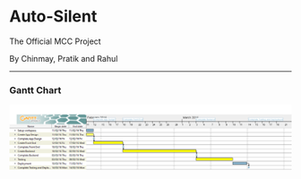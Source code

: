 # Auto-Silent

The Official MCC Project

By Chinmay, Pratik and Rahul

----------------------------------

<h3>Gantt Chart</h3>
<img src="MCCAndroid.png">